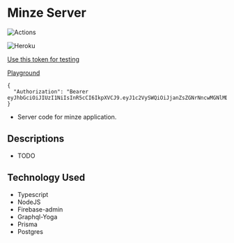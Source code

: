 # Minze Server

![Actions](https://github.com/shubhamxy/minze-server/workflows/MainCI/badge.svg)

![Heroku](https://heroku-badge.herokuapp.com/?app=minze-server)

[Use this token for testing](https://minze-server.herokuapp.com/testing)

[Playground](https://minze-server.herokuapp.com/playground)

```
{
  "Authorization": "Bearer eyJhbGciOiJIUzI1NiIsInR5cCI6IkpXVCJ9.eyJ1c2VySWQiOiJjanZsZGNrNncwMGNlMDc3N28xY2ZhY3JsIiwiaWF0IjoxNTY5MTM5NjYxfQ._QRBHmelIIJn1wn6GJO3bkBCAO0aPnVsNrXZHmi9e6U"
}
```

- Server code for minze application.

## **Descriptions**

- TODO

## **Technology Used**

- Typescript
- NodeJS
- Firebase-admin
- Graphql-Yoga
- Prisma
- Postgres
